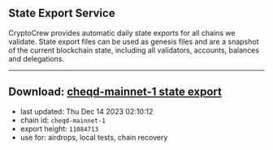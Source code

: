 ## State Export Service
CryptoCrew provides automatic daily state exports for all chains we validate. State export files can be used as genesis files and are a snapshot of the current blockchain state, including all validators, accounts, balances and delegations.

---
**Download: [cheqd-mainnet-1 state export](https://dl.ccvalidators.com/SERVICE/cheqd/cheqd-mainnet-1_export_11084713.json)**
---

- last updated: Thu Dec 14 2023 02:10:12
- chain id: `cheqd-mainnet-1`
- export height: `11084713`
- use for: airdrops, local tests, chain recovery
